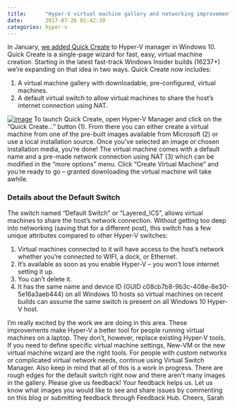 ```yaml
---
title:      "Hyper-V virtual machine gallery and networking improvements"
date:       2017-07-26 01:42:39
categories: hyper-v
---
```

In January, [we added Quick Create](https://blogs.technet.microsoft.com/virtualization/2017/01/10/cool-new-things-for-hyper-v-on-desktop/ "Quick Create") to Hyper-V manager in Windows 10. Quick Create is a single-page wizard for fast, easy, virtual machine creation. Starting in the latest fast-track Windows Insider builds (16237+) we’re expanding on that idea in two ways. Quick Create now includes: 

  1. A virtual machine gallery with downloadable, pre-configured, virtual machines.
  2. A default virtual switch to allow virtual machines to share the host’s internet connection using NAT.

[![image](https://msdnshared.blob.core.windows.net/media/2017/07/image_thumb118.png)](https://msdnshared.blob.core.windows.net/media/2017/07/image139.png) To launch Quick Create, open Hyper-V Manager and click on the “Quick Create…” button (1). From there you can either create a virtual machine from one of the pre-built images available from Microsoft (2) or use a local installation source. Once you’ve selected an image or chosen installation media, you’re done! The virtual machine comes with a default name and a pre-made network connection using NAT (3) which can be modified in the “more options” menu. Click “Create Virtual Machine” and you’re ready to go – granted downloading the virtual machine will take awhile. 

### Details about the Default Switch

The switch named “Default Switch” or “Layered_ICS”, allows virtual machines to share the host’s network connection. Without getting too deep into networking (saving that for a different post), this switch has a few unique attributes compared to other Hyper-V switches: 

  1. Virtual machines connected to it will have access to the host’s network whether you’re connected to WIFI, a dock, or Ethernet.
  2. It’s available as soon as you enable Hyper-V – you won’t lose internet setting it up.
  3. You can’t delete it.
  4. It has the same name and device ID (GUID c08cb7b8-9b3c-408e-8e30-5e16a3aeb444) on all Windows 10 hosts so virtual machines on recent builds can assume the same switch is present on all Windows 10 Hyper-V host.

I’m really excited by the work we are doing in this area. These improvements make Hyper-V a better tool for people running virtual machines on a laptop. They don’t, however, replace existing Hyper-V tools. If you need to define specific virtual machine settings, New-VM or the new virtual machine wizard are the right tools. For people with custom networks or complicated virtual network needs, continue using Virtual Switch Manager. Also keep in mind that all of this is a work in progress. There are rough edges for the default switch right now and there aren't many images in the gallery. Please give us feedback! Your feedback helps us. Let us know what images you would like to see and share issues by commenting on this blog or submitting feedback through Feedback Hub. Cheers, Sarah
